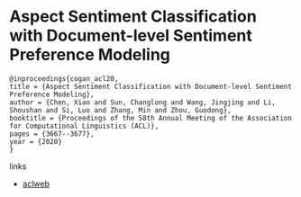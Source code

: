 # Aspect Sentiment Classification with Document-level Sentiment Preference Modeling

```
@inproceedings{cogan_acl20,
title = {Aspect Sentiment Classification with Document-level Sentiment Preference Modeling},
author = {Chen, Xiao and Sun, Changlong and Wang, Jingjing and Li, Shoushan and Si, Luo and Zhang, Min and Zhou, Guodong},
booktitle = {Proceedings of the 58th Annual Meeting of the Association for Computational Linguistics (ACL)},
pages = {3667--3677},
year = {2020}
}
```

links
- [aclweb](https://www.aclweb.org/anthology/2020.acl-main.338/)
